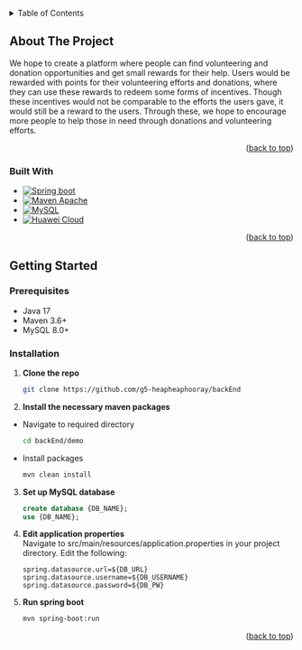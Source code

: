 <a id="readme-top"></a>

<!-- TABLE OF CONTENTS -->
<details>
  <summary>Table of Contents</summary>
  <ol>
    <li>
      <a href="#about-the-project">About The Project</a>
      <ul>
        <li><a href="#built-with">Built With</a></li>
      </ul>
    </li>
    <li>
      <a href="#getting-started">Getting Started</a>
      <ul>
        <li><a href="#prerequisites">Prerequisites</a></li>
        <li><a href="#installation">Installation</a></li>
      </ul>
    </li>
  </ol>
</details>



<!-- ABOUT THE PROJECT -->
## About The Project

We hope to create a platform where people can find volunteering and donation opportunities and get small rewards for their help. Users would be rewarded with points for their volunteering efforts and donations, where they can use these rewards to redeem some forms of incentives. Though these incentives would not be comparable to the efforts the users gave, it would still be a reward to the users. Through these, we hope to encourage more people to help those in need through donations and volunteering efforts.


<p align="right">(<a href="#readme-top">back to top</a>)</p>



### Built With

* [![Spring boot][spring boot-logo]][spring boot-url]
* [![Maven Apache][maven-logo]][maven-url]
* [![MySQL][mysql-logo]][mysql-url]
* [![Huawei Cloud][Huawei-logo]][huawei-url]

<p align="right">(<a href="#readme-top">back to top</a>)</p>



<!-- GETTING STARTED -->
## Getting Started



### Prerequisites

* Java 17
* Maven 3.6+
* MySQL 8.0+

### Installation

1. **Clone the repo**
    ```sh
    git clone https://github.com/g5-heapheaphooray/backEnd
    ```
2. **Install the necessary maven packages**
   <br>
* Navigate to required directory
    ```sh
    cd backEnd/demo
    ```
* Install packages
  <br>
    ```sh
    mvn clean install
    ```

3. **Set up MySQL database**
    ```sql
    create database {DB_NAME};
    use {DB_NAME};
    ```
4. **Edit application properties**
   <br>
   Navigate to src/main/resources/application.properties in your project directory. Edit the following:
    ```
    spring.datasource.url=${DB_URL}
    spring.datasource.username=${DB_USERNAME}
    spring.datasource.password=${DB_PW}
    ```

5. **Run spring boot**
    ```sh
    mvn spring-boot:run
    ```

<p align="right">(<a href="#readme-top">back to top</a>)</p>


<!-- MARKDOWN LINKS & IMAGES -->
[spring boot-logo]: https://img.shields.io/badge/Spring_Boot-F2F4F9?style=for-the-badge&logo=spring-boot
[spring boot-url]:https://spring.io/projects/spring-boot
[maven-logo]: https://img.shields.io/badge/Apache%20Maven-C71A36?style=for-the-badge&logo=Apache%20Maven&logoColor=white
[maven-url]: https://maven.apache.org/
[mysql-logo]: https://img.shields.io/badge/mysql-4479A1.svg?style=for-the-badge&logo=mysql&logoColor=white
[mysql-url]: https://www.mysql.com/
[Huawei-logo]: https://img.shields.io/badge/Huawei-%23FF0000.svg?style=for-the-badge&logo=huawei&logoColor=white
[Huawei-url]: https://www.huaweicloud.com/intl/en-us/